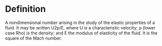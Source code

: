 # Definition

A nondimensional number arising in the study of the elastic properties
of a fluid. It may be written U2p/E, where U is a characteristic
velocity; p (lower case Rho) is the density; and E the modulus of
elasticity of the fluid. It is the square of the Mach number.
